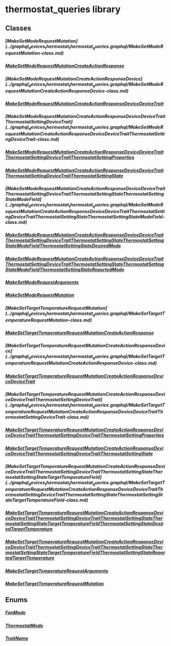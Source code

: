 


# thermostat_queries library











## Classes

##### [MakeSetModeRequest$Mutation](../graphql_devices_thermostat_thermostat_queries.graphql/MakeSetModeRequest$Mutation-class.md)



 


##### [MakeSetModeRequest$Mutation$CreateActionResponse](../graphql_devices_thermostat_thermostat_queries.graphql/MakeSetModeRequest$Mutation$CreateActionResponse-class.md)



 


##### [MakeSetModeRequest$Mutation$CreateActionResponse$Device](../graphql_devices_thermostat_thermostat_queries.graphql/MakeSetModeRequest$Mutation$CreateActionResponse$Device-class.md)



 


##### [MakeSetModeRequest$Mutation$CreateActionResponse$Device$DeviceTrait](../graphql_devices_thermostat_thermostat_queries.graphql/MakeSetModeRequest$Mutation$CreateActionResponse$Device$DeviceTrait-class.md)



 


##### [MakeSetModeRequest$Mutation$CreateActionResponse$Device$DeviceTrait$ThermostatSettingDeviceTrait](../graphql_devices_thermostat_thermostat_queries.graphql/MakeSetModeRequest$Mutation$CreateActionResponse$Device$DeviceTrait$ThermostatSettingDeviceTrait-class.md)



 


##### [MakeSetModeRequest$Mutation$CreateActionResponse$Device$DeviceTrait$ThermostatSettingDeviceTrait$ThermostatSettingProperties](../graphql_devices_thermostat_thermostat_queries.graphql/MakeSetModeRequest$Mutation$CreateActionResponse$Device$DeviceTrait$ThermostatSettingDeviceTrait$ThermostatSettingProperties-class.md)



 


##### [MakeSetModeRequest$Mutation$CreateActionResponse$Device$DeviceTrait$ThermostatSettingDeviceTrait$ThermostatSettingState](../graphql_devices_thermostat_thermostat_queries.graphql/MakeSetModeRequest$Mutation$CreateActionResponse$Device$DeviceTrait$ThermostatSettingDeviceTrait$ThermostatSettingState-class.md)



 


##### [MakeSetModeRequest$Mutation$CreateActionResponse$Device$DeviceTrait$ThermostatSettingDeviceTrait$ThermostatSettingState$ThermostatSettingStateModeField](../graphql_devices_thermostat_thermostat_queries.graphql/MakeSetModeRequest$Mutation$CreateActionResponse$Device$DeviceTrait$ThermostatSettingDeviceTrait$ThermostatSettingState$ThermostatSettingStateModeField-class.md)



 


##### [MakeSetModeRequest$Mutation$CreateActionResponse$Device$DeviceTrait$ThermostatSettingDeviceTrait$ThermostatSettingState$ThermostatSettingStateModeField$ThermostatSettingStateDesiredMode](../graphql_devices_thermostat_thermostat_queries.graphql/MakeSetModeRequest$Mutation$CreateActionResponse$Device$DeviceTrait$ThermostatSettingDeviceTrait$ThermostatSettingState$ThermostatSettingStateModeField$ThermostatSettingStateDesiredMode-class.md)



 


##### [MakeSetModeRequest$Mutation$CreateActionResponse$Device$DeviceTrait$ThermostatSettingDeviceTrait$ThermostatSettingState$ThermostatSettingStateModeField$ThermostatSettingStateReportedMode](../graphql_devices_thermostat_thermostat_queries.graphql/MakeSetModeRequest$Mutation$CreateActionResponse$Device$DeviceTrait$ThermostatSettingDeviceTrait$ThermostatSettingState$ThermostatSettingStateModeField$ThermostatSettingStateReportedMode-class.md)



 


##### [MakeSetModeRequestArguments](../graphql_devices_thermostat_thermostat_queries.graphql/MakeSetModeRequestArguments-class.md)



 


##### [MakeSetModeRequestMutation](../graphql_devices_thermostat_thermostat_queries.graphql/MakeSetModeRequestMutation-class.md)



 


##### [MakeSetTargetTemperatureRequest$Mutation](../graphql_devices_thermostat_thermostat_queries.graphql/MakeSetTargetTemperatureRequest$Mutation-class.md)



 


##### [MakeSetTargetTemperatureRequest$Mutation$CreateActionResponse](../graphql_devices_thermostat_thermostat_queries.graphql/MakeSetTargetTemperatureRequest$Mutation$CreateActionResponse-class.md)



 


##### [MakeSetTargetTemperatureRequest$Mutation$CreateActionResponse$Device](../graphql_devices_thermostat_thermostat_queries.graphql/MakeSetTargetTemperatureRequest$Mutation$CreateActionResponse$Device-class.md)



 


##### [MakeSetTargetTemperatureRequest$Mutation$CreateActionResponse$Device$DeviceTrait](../graphql_devices_thermostat_thermostat_queries.graphql/MakeSetTargetTemperatureRequest$Mutation$CreateActionResponse$Device$DeviceTrait-class.md)



 


##### [MakeSetTargetTemperatureRequest$Mutation$CreateActionResponse$Device$DeviceTrait$ThermostatSettingDeviceTrait](../graphql_devices_thermostat_thermostat_queries.graphql/MakeSetTargetTemperatureRequest$Mutation$CreateActionResponse$Device$DeviceTrait$ThermostatSettingDeviceTrait-class.md)



 


##### [MakeSetTargetTemperatureRequest$Mutation$CreateActionResponse$Device$DeviceTrait$ThermostatSettingDeviceTrait$ThermostatSettingProperties](../graphql_devices_thermostat_thermostat_queries.graphql/MakeSetTargetTemperatureRequest$Mutation$CreateActionResponse$Device$DeviceTrait$ThermostatSettingDeviceTrait$ThermostatSettingProperties-class.md)



 


##### [MakeSetTargetTemperatureRequest$Mutation$CreateActionResponse$Device$DeviceTrait$ThermostatSettingDeviceTrait$ThermostatSettingState](../graphql_devices_thermostat_thermostat_queries.graphql/MakeSetTargetTemperatureRequest$Mutation$CreateActionResponse$Device$DeviceTrait$ThermostatSettingDeviceTrait$ThermostatSettingState-class.md)



 


##### [MakeSetTargetTemperatureRequest$Mutation$CreateActionResponse$Device$DeviceTrait$ThermostatSettingDeviceTrait$ThermostatSettingState$ThermostatSettingStateTargetTemperatureField](../graphql_devices_thermostat_thermostat_queries.graphql/MakeSetTargetTemperatureRequest$Mutation$CreateActionResponse$Device$DeviceTrait$ThermostatSettingDeviceTrait$ThermostatSettingState$ThermostatSettingStateTargetTemperatureField-class.md)



 


##### [MakeSetTargetTemperatureRequest$Mutation$CreateActionResponse$Device$DeviceTrait$ThermostatSettingDeviceTrait$ThermostatSettingState$ThermostatSettingStateTargetTemperatureField$ThermostatSettingStateDesiredTargetTemperature](../graphql_devices_thermostat_thermostat_queries.graphql/MakeSetTargetTemperatureRequest$Mutation$CreateActionResponse$Device$DeviceTrait$ThermostatSettingDeviceTrait$ThermostatSettingState$ThermostatSettingStateTargetTemperatureField$ThermostatSettingStateDesiredTargetTemperature-class.md)



 


##### [MakeSetTargetTemperatureRequest$Mutation$CreateActionResponse$Device$DeviceTrait$ThermostatSettingDeviceTrait$ThermostatSettingState$ThermostatSettingStateTargetTemperatureField$ThermostatSettingStateReportedTargetTemperature](../graphql_devices_thermostat_thermostat_queries.graphql/MakeSetTargetTemperatureRequest$Mutation$CreateActionResponse$Device$DeviceTrait$ThermostatSettingDeviceTrait$ThermostatSettingState$ThermostatSettingStateTargetTemperatureField$ThermostatSettingStateReportedTargetTemperature-class.md)



 


##### [MakeSetTargetTemperatureRequestArguments](../graphql_devices_thermostat_thermostat_queries.graphql/MakeSetTargetTemperatureRequestArguments-class.md)



 


##### [MakeSetTargetTemperatureRequestMutation](../graphql_devices_thermostat_thermostat_queries.graphql/MakeSetTargetTemperatureRequestMutation-class.md)



 








## Enums

##### [FanMode](../graphql_devices_thermostat_thermostat_queries.graphql/FanMode-class.md)



 


##### [ThermostatMode](../graphql_devices_thermostat_thermostat_queries.graphql/ThermostatMode-class.md)



 


##### [TraitName](../graphql_devices_thermostat_thermostat_queries.graphql/TraitName-class.md)



 










